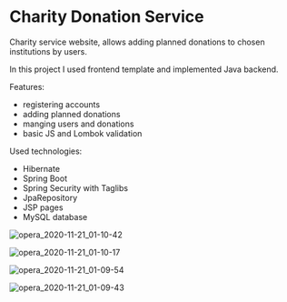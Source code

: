 # Charity Donation Service

Charity service website, allows adding planned donations to chosen institutions by users.  

In this project I used frontend template and implemented Java backend.

Features:
- registering accounts
- adding planned donations
- manging users and donations
- basic JS and Lombok validation

Used technologies:
- Hibernate
- Spring Boot
- Spring Security with Taglibs
- JpaRepository
- JSP pages
- MySQL database

![opera_2020-11-21_01-10-42](https://user-images.githubusercontent.com/50807860/99861656-0cd0d200-2b97-11eb-9e85-a431038666f0.png)

![opera_2020-11-21_01-10-17](https://user-images.githubusercontent.com/50807860/99861660-10fcef80-2b97-11eb-8e2c-128416bf251a.png)

![opera_2020-11-21_01-09-54](https://user-images.githubusercontent.com/50807860/99861662-12c6b300-2b97-11eb-961e-bb94194f9ec7.png)

![opera_2020-11-21_01-09-43](https://user-images.githubusercontent.com/50807860/99861666-14907680-2b97-11eb-9c97-f2f153dfc72c.png)
